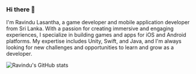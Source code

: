 ### Hi there 👋

I'm Ravindu Lasantha, a game developer and mobile application developer from Sri Lanka. With a passion for creating immersive and engaging experiences, I specialize in building games and apps for iOS and Android platforms. My expertise includes Unity, Swift, and Java, and I'm always looking for new challenges and opportunities to learn and grow as a developer. 

![Ravindu's GitHub stats](https://github-readme-stats.vercel.app/api?username=ravindulasantha&show_icons=true&theme=transparent)
